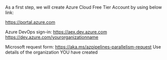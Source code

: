 As a first step, we will create Azure Cloud Free Tier Account by using below link:

https://portal.azure.com

Azure DevOps sign-in:
https://aex.dev.azure.com
https://dev.azure.com/yourorganizationname

Microsoft request form: https://aka.ms/azpipelines-parallelism-request
Use details of the organization YOU have created

